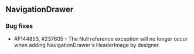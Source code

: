 ## NavigationDrawer

### Bug fixes

* \#F144853, \#237605 - The Null reference exception will no longer occur when adding NavigationDrawer's HeaderImage by designer.
